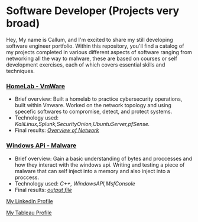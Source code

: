 # Software Developer (Projects very broad)

Hey, My name is Callum, and I'm excited to share my still developing software engineer portfolio. Within this repository, you'll find a catalog of my projects completed in various different aspects of software ranging from networking all the way to malware, these are based on courses or self development exercises, each of which covers essential skills and techniques.

### [HomeLab - VmWare](LINK)

- Brief overview:   Built a homelab to practice cybersecurity operations, built within Vmware. Worked on the network topology and using specefic softwares to compromise, detect, and protect systems.
- Technology used: *KaliLinux,Splunk,SecurityOnion,UbuntuServer,pfSense.*
- Final results: [*Overview of Network*](https://ibb.co/6D7nxQK)

### [Windows APi - Malware](LINK)

- Brief overview:  Gain a basic understanding of bytes and proccesses and how they interact with the windows api. Writing and testing a piece of malware that can self inject into a memory and also inject into a proccess.
- Technology used: *C++, WindowsAPI,MsfConsole*
- Final results: [*output file*](https://ibb.co/VST1y8V)
  


[My LinkedIn Profile]()

[My Tableau Profile]()
